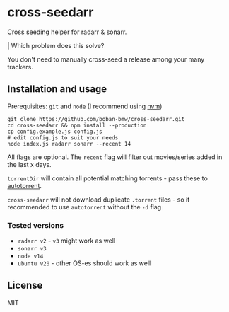 # cross-seedarr

Cross seeding helper for radarr &amp; sonarr.

| Which problem does this solve?

You don't need to manually cross-seed a release among your many trackers.

## Installation and usage

Prerequisites: `git` and `node` (I recommend using [nvm](https://github.com/nvm-sh/nvm))

```
git clone https://github.com/boban-bmw/cross-seedarr.git
cd cross-seedarr && npm install --production
cp config.example.js config.js
# edit config.js to suit your needs
node index.js radarr sonarr --recent 14
```

All flags are optional. The `recent` flag will filter out movies/series added in the last x days.

`torrentDir` will contain all potential matching torrents - pass these to [autotorrent](https://github.com/JohnDoee/autotorrent).

`cross-seedarr` will not download duplicate `.torrent` files - so it recommended to use `autotorrent` without the `-d` flag

### Tested versions

- `radarr v2` - `v3` might work as well
- `sonarr v3`
- `node v14`
- `ubuntu v20` - other OS-es should work as well

## License

MIT
